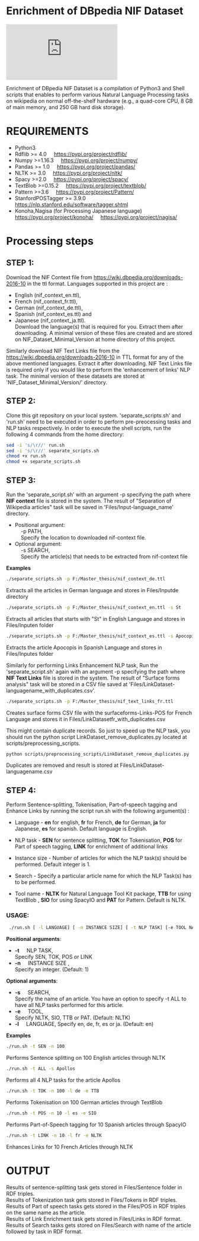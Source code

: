 # Enrichment of DBpedia NIF Dataset

[![Build Status](https://github.com/pragal18/Enrichment_of_DBpedia_NIF_Dataset/blob/master/readme.md)](https://alfresco.fit.cvut.cz/share/proxy/alfresco/api/node/content/workspace/SpacesStore/9bc256c6-4881-4990-a49f-6ced5f9222ef)

Enrichment of DBpedia NIF Dataset is a compilation of Python3 and Shell scripts that enables to perform various Natural Language Processing tasks on wikipedia on normal off-the-shelf hardware (e.g., a quad-core CPU, 8 GB of main memory, and 250 GB hard disk 
storage). 

# REQUIREMENTS
- Python3
- Rdflib >= 4.0 &nbsp; &nbsp; https://pypi.org/project/rdflib/
- Numpy >=1.16.3 &nbsp; &nbsp;  https://pypi.org/project/numpy/ 
- Pandas >= 1.0 &nbsp;  &nbsp; https://pypi.org/project/pandas/
- NLTK >= 3.0 &nbsp;  &nbsp; https://pypi.org/project/nltk/
- Spacy >=2.0 &nbsp; &nbsp; https://pypi.org/project/spacy/
- TextBlob >=0.15.2  &nbsp;  &nbsp;  https://pypi.org/project/textblob/
- Pattern >=3.6  &nbsp;  &nbsp; https://pypi.org/project/Pattern/
- StanfordPOSTagger >= 3.9.0  &nbsp; &nbsp; https://nlp.stanford.edu/software/tagger.shtml
- Konoha,Nagisa (for Processing Japanese language) &nbsp; &nbsp; https://pypi.org/project/konoha/  &nbsp; &nbsp; https://pypi.org/project/nagisa/

# Processing steps
  ## STEP 1: 
Download the NIF Context file from https://wiki.dbpedia.org/downloads-2016-10 in the ttl format. Languages supported in this project are :
 - English (nif_context_en.ttl), 
 - French (nif_context_fr.ttl), 
 - German (nif_context_de.ttl), 
 - Spanish (nif_context_es.ttl) and 
 - Japanese (nif_context_ja.ttl). \
Download the language(s) that is required for you. Extract them after downloading. A minimal version of these files are created and are stored on NIF_Dataset_Minimal_Version at home directory of this project.
 
Similarly download NIF Text Links file from the https://wiki.dbpedia.org/downloads-2016-10 in TTL format for any of the above mentioned languages. Extract it after downloading. NIF Text Links file is required only if you would like to perform the 'enhancement of links' NLP task. The minimal version of these datasets are stored at 'NIF_Dataset_Minimal_Version/' directory. 


 ## STEP 2:
 Clone this git repository on your local system. 
 'separate_scripts.sh' and 'run.sh' need to be executed in order to perform pre-preocessing tasks and NLP tasks respectively. In order to execute the shell scripts, run the following 4 commands from the home directory:
 ```sh
sed -i 's/\r//' run.sh
sed -i 's/\r//' separate_scripts.sh 
chmod +x run.sh
chmod +x separate_scripts.sh
```
 ## STEP 3:
Run the 'separate_script.sh' with an argument -p specifying the path where **NIF context** file is stored in the system. The result of "Separation of Wikipedia articles" task will be saved in 'Files/Input-language_name' directory. 
 - Positional argument:  
&nbsp; &nbsp; -p PATH,  
&nbsp; &nbsp;  Specify the location to downloaded nif-context file. 
 - Optional argument: \
&nbsp; &nbsp; -s SEARCH, \
&nbsp; &nbsp; Specify the article(s) that needs to be extracted from nif-context file

__Examples__
```sh
./separate_scripts.sh -p F:/Master_thesis/nif_context_de.ttl 
 ```
 Extracts all the articles in German language and stores in Files/Inputde directory
 ```sh
./separate_scripts.sh -p F:/Master_thesis/nif_context_en.ttl -s St
 ```
 Extracts all articles that starts with "St" in English Language and stores in Files/Inputen folder
 ```sh
./separate_scripts.sh -p F:/Master_thesis/nif_context_es.ttl -s Apocopis
```
Extracts the article Apocopis in Spanish Language and stores in Files/Inputes folder

Similarly for performing Links Enhancement NLP task, Run the 'separate_script.sh' again with an argument -p specifying the path where **NIF Text Links** file is stored in the system. The result of "Surface forms analysis" task will be stored in a CSV file saved at 'Files/LinkDataset-languagename_with_duplicates.csv'. 
```sh
./separate_scripts.sh -p F:/Master_thesis/nif_text_links_fr.ttl
```
Creates surface forms CSV file with the surfaceforms-Links-POS for French Language and stores it in  Files/LinkDatasetfr_with_duplicates.csv

This might contain duplicate records. So just to speed up the NLP task, you should run the python script LinkDataset_remove_duplicates.py located at scripts/preprocessing_scripts.
```sh
python scripts/preprocessing_scripts/LinkDataset_remove_duplicates.py
```
Duplicates are removed and result is stored at Files/LinkDataset-languagename.csv


## STEP 4:
Perform Sentence-splitting, Tokenisation, Part-of-speech tagging and Enhance Links by running the script run.sh with the following argument(s) :
- Language - **en** for english, **fr** for French, **de** for German, **ja** for Japanese, **es** for spanish. Default language is English.

- NLP task - **SEN** for sentence splitting, **TOK** for Tokenisation, **POS** for Part of speech tagging, **LINK** for enrichment of additional links

- Instance size - Number of articles for which the NLP task(s) should be performed. Default integer is 1.

- Search - Specify a particular article name for which the NLP Task(s) has to be performed.

- Tool name - **NLTK** for Natural Language Tool Kit package, **TTB** for using TextBlob , **SIO** for using SpacyIO and **PAT** for Pattern. Default is NLTK.	

### USAGE:
```sh
 ./run.sh [ -l LANGUAGE] [ -n INSTANCE SIZE] [ -t NLP TASK] [-e TOOL NAME] [-s SEARCH] 
 ```
**Positional arguments**:
- **-t** &nbsp; &nbsp; NLP TASK,            
Specify SEN, TOK, POS or LINK
- **-n** &nbsp; &nbsp; INSTANCE SIZE ,          
Specify an integer. (Default: 1)
  
**Optional arguments**:
- **-s** &nbsp; &nbsp; SEARCH,            
Specify the name of an article. You have an option to specify -t ALL to have all NLP tasks performed for this article.
- **-e** &nbsp; &nbsp; TOOL,              
Specify NLTK, SIO, TTB or PAT. (Default: NLTK)
- **-l** &nbsp; &nbsp; LANGUAGE, 
Specify en, de, fr, es or ja. (Default: en)

**Examples**
```sh
./run.sh -t SEN -n 100
```
Performs Sentence splitting on 100 English articles through NLTK
```sh
./run.sh -t ALL -s Apollos 
```
Performs all 4 NLP tasks for the article Apollos
```sh
./run.sh -t TOK -n 100 -l de -e TTB
```
Performs Tokenisation on 100 German articles through TextBlob
```sh
./run.sh -t POS -n 10 -l es -e SIO 
```
Performs Part-of-Speech tagging for 10 Spanish articles through SpacyIO
```sh
./run.sh -t LINK -n 10 -l fr -e NLTK
```
Enhances Links for 10 French Articles through NLTK
	
# OUTPUT
Results of sentence-splitting task gets stored in Files/Sentence folder in RDF triples. \
Results of Tokenization task gets stored in Files/Tokens in RDF triples. \
Results of Part of speech tasks gets stored in the Files/POS in RDF triples on the same name as the article. \
Results of Link Enrichment task gets stored in Files/Links in RDF format. \
Results of Search tasks gets stored on Files/Search with name of the article followed by task in RDF format.	
